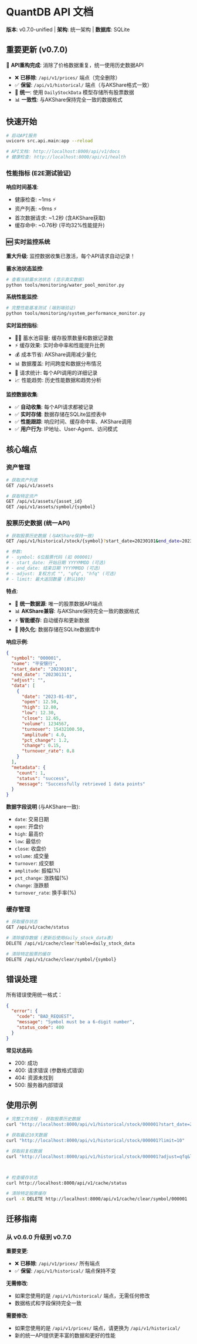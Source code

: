 # QuantDB API 文档

**版本**: v0.7.0-unified | **架构**: 统一架构 | **数据库**: SQLite

## 重要更新 (v0.7.0)

🎉 **API重构完成**: 消除了价格数据重复，统一使用历史数据API

- ❌ **已移除**: `/api/v1/prices/` 端点（完全删除）
- ✅ **保留**: `/api/v1/historical/` 端点（与AKShare格式一致）
- 🔄 **统一**: 使用 `DailyStockData` 模型存储所有股票数据
- 📊 **一致性**: 与AKShare保持完全一致的数据格式

## 快速开始

```bash
# 启动API服务
uvicorn src.api.main:app --reload

# API文档: http://localhost:8000/api/v1/docs
# 健康检查: http://localhost:8000/api/v1/health
```

### 性能指标 (E2E测试验证)

**响应时间基准**:
- 健康检查: ~1ms ⚡
- 资产列表: ~9ms ⚡
- 首次数据请求: ~1.2秒 (含AKShare获取)
- 缓存命中: ~0.76秒 (平均32%性能提升)

### 🆕 实时监控系统

**重大升级**: 监控数据收集已激活，每个API请求自动记录！

**蓄水池状态监控**:
```bash
# 查看当前蓄水池状态 (显示真实数据)
python tools/monitoring/water_pool_monitor.py
```

**系统性能监控**:
```bash
# 完整性能基准测试 (端到端验证)
python tools/monitoring/system_performance_monitor.py
```

**实时监控指标**:
- 🏊‍♂️ 蓄水池容量: 缓存股票数量和数据记录数
- ⚡ 缓存效果: 实时命中率和性能提升比例
- 💰 成本节省: AKShare调用减少量化
- 📊 数据覆盖: 时间跨度和数据分布情况
- 🔄 请求统计: 每个API调用的详细记录
- 📈 性能趋势: 历史性能数据和趋势分析

**监控数据收集**:
- ✅ **自动收集**: 每个API请求都被记录
- ✅ **实时存储**: 数据存储在SQLite监控表中
- ✅ **性能跟踪**: 响应时间、缓存命中率、AKShare调用
- ✅ **用户行为**: IP地址、User-Agent、访问模式

## 核心端点

### 资产管理

```bash
# 获取资产列表
GET /api/v1/assets

# 获取特定资产
GET /api/v1/assets/{asset_id}
GET /api/v1/assets/symbol/{symbol}
```

### 股票历史数据 (统一API)

```bash
# 获取股票历史数据 (与AKShare保持一致)
GET /api/v1/historical/stock/{symbol}?start_date=20230101&end_date=20231231

# 参数:
# - symbol: 6位股票代码 (如 000001)
# - start_date: 开始日期 YYYYMMDD (可选)
# - end_date: 结束日期 YYYYMMDD (可选)
# - adjust: 复权方式 "", "qfq", "hfq" (可选)
# - limit: 最大返回数量 (默认100)
```

**特点**:
- 🔄 **统一数据源**: 唯一的股票数据API端点
- 📊 **AKShare兼容**: 与AKShare保持完全一致的数据格式
- ⚡ **智能缓存**: 自动缓存和更新数据
- 💾 **持久化**: 数据存储在SQLite数据库中

**响应示例**:
```json
{
  "symbol": "000001",
  "name": "平安银行",
  "start_date": "20230101",
  "end_date": "20230131",
  "adjust": "",
  "data": [
    {
      "date": "2023-01-03",
      "open": 12.50,
      "high": 12.80,
      "low": 12.30,
      "close": 12.65,
      "volume": 1234567,
      "turnover": 15432100.50,
      "amplitude": 4.0,
      "pct_change": 1.2,
      "change": 0.15,
      "turnover_rate": 0.8
    }
  ],
  "metadata": {
    "count": 1,
    "status": "success",
    "message": "Successfully retrieved 1 data points"
  }
}
```

**数据字段说明** (与AKShare一致):
- `date`: 交易日期
- `open`: 开盘价
- `high`: 最高价
- `low`: 最低价
- `close`: 收盘价
- `volume`: 成交量
- `turnover`: 成交额
- `amplitude`: 振幅(%)
- `pct_change`: 涨跌幅(%)
- `change`: 涨跌额
- `turnover_rate`: 换手率(%)





### 缓存管理

```bash
# 获取缓存状态
GET /api/v1/cache/status

# 清除缓存数据 (更新后使用daily_stock_data表)
DELETE /api/v1/cache/clear?table=daily_stock_data

# 清除特定股票的缓存
DELETE /api/v1/cache/clear/symbol/{symbol}
```

## 错误处理

所有错误使用统一格式：

```json
{
  "error": {
    "code": "BAD_REQUEST",
    "message": "Symbol must be a 6-digit number",
    "status_code": 400
  }
}
```

**常见状态码**:
- 200: 成功
- 400: 请求错误 (参数格式错误)
- 404: 资源未找到
- 500: 服务器内部错误

## 使用示例

```bash
# 完整工作流程 - 获取股票历史数据
curl "http://localhost:8000/api/v1/historical/stock/000001?start_date=20230101&end_date=20230131"

# 获取最近10天数据
curl "http://localhost:8000/api/v1/historical/stock/000001?limit=10"

# 获取前复权数据
curl "http://localhost:8000/api/v1/historical/stock/000001?adjust=qfq&limit=20"



# 检查缓存状态
curl http://localhost:8000/api/v1/cache/status

# 清除特定股票缓存
curl -X DELETE http://localhost:8000/api/v1/cache/clear/symbol/000001
```

## 迁移指南

### 从 v0.6.0 升级到 v0.7.0

**重要变更**:
- ❌ **已移除**: `/api/v1/prices/` 所有端点
- ✅ **保留**: `/api/v1/historical/` 端点保持不变

**无需修改**:
- 如果您使用的是 `/api/v1/historical/` 端点，无需任何修改
- 数据格式和字段保持完全一致

**需要修改**:
- 如果您使用的是 `/api/v1/prices/` 端点，请更换为 `/api/v1/historical/`
- 新的统一API提供更丰富的数据和更好的性能
